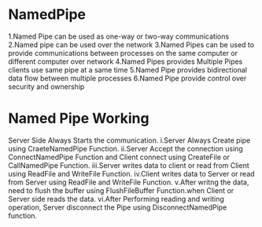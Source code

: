 # NamedPipe
1.Named Pipe can be used as one-way or two-way communications
2.Named pipe can be used over the network 
3.Named Pipes can be used to provide communications between processes on the same computer or different computer over network 
4.Named Pipes provides Multiple Pipes clients use same pipe at a same time 
5.Named Pipe provides bidirectional data flow between multiple processes
6.Named Pipe provide control over security and ownership

# Named Pipe Working 
Server Side Always Starts the communication.
i.Server Always Create pipe using CraeteNamedPipe Function.
ii.Server Accept the connection using ConnectNamedPipe Function and Client connect using CreateFile or CallNamedPipe Function.
iii.Server writes data to client or read from Client using ReadFile and WriteFile Function.
iv.Client writes data to Server or read from Server using ReadFile and WriteFile Function.
v.After writng the data, need to flush the buffer using FlushFileBuffer Function.when Client or Server side reads the data.
vi.After Performing reading and writing operation, Server disconnect the Pipe using DisconnectNamedPipe function.